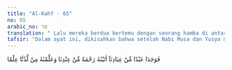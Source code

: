 ```yaml
---
title: "Al-Kahf - 65"
no: 65
arabic_no: ٦٥
translation: " Lalu mereka berdua bertemu dengan seorang hamba di antara hamba-hamba Kami, yang telah Kami berikan rahmat kepadanya dari sisi Kami, dan yang telah Kami ajarkan ilmu kepadanya dari sisi Kami."
tafsir: "Dalam ayat ini, dikisahkan bahwa setelah Nabi Musa dan Yusya menelusuri kembali jalan yang dilalui tadi, mereka sampai pada batu yang pernah dijadikan tempat beristirahat. Di tempat ini, mereka bertemu dengan seseorang yang berselimut kain putih bersih. Orang ini disebut Khidir, sedang nama aslinya adalah Balya bin Mulkan. Ia digelari dengan nama Khidir karena ia duduk di suatu tempat yang putih, sedangkan di belakangnya terdapat tumbuhan menghijau. Keterangan ini didasarkan pada hadis berikut: \n\nDiriwayatkan dari Abu Hurairah bahwa Nabi saw bersabda, \"Dinamakan Khidir karena ia duduk di atas kulit binatang yang putih. Ketika tempat itu bergerak, di belakangnya tampak tumbuhan yang hijau.\" (Riwayat al-Bukhari)\n\nDalam ayat ini, Allah swt juga menyebutkan bahwa Khidir itu ialah orang yang mendapat ilmu langsung dari Allah. Ilmu itu tidak diberikan kepada Nabi Musa, sebagaimana juga Allah telah menganugerahkan ilmu kepada Nabi Musa yang tidak diberikan kepada Khidir.\n\nMenurut Hujjatul Islam al-Gazali, bahwa pada garis besarnya, ada dua cara bagi seseorang untuk mendapatkan ilmu:\n\n1. Proses pengajaran dari manusia, disebut at-ta'lim al-insani, yang dibagi lagi menjadi dua, yaitu:\n\na. Belajar kepada orang lain (di luar dirinya).\n\nb. Belajar sendiri dengan menggunakan kemampuan akal pikiran.\n\n2. Pengajaran yang langsung diberikan Allah kepada seseorang yang disebut at-ta'lim ar-rabbani, yang dibagi menjadi dua juga, yaitu :\n\na. Diberikan dengan cara wahyu, yang ilmunya disebut: 'ilm al-anbiya' (ilmu para nabi) dan ini khusus untuk para nabi.\n\nb. Diberikan dengan cara ilham yang ilmunya disebut 'ilm ladunni (ilmu dari sisi Tuhan). 'Ilm ladunni ini diperoleh dengan cara langsung dari Tuhan tanpa perantara. Kejadiannya dapat diumpamakan seperti sinar dari suatu lampu gaib yang langsung mengenai hati yang suci bersih, kosong lagi lembut. Ilham ini merupakan perhiasan yang diberikan Allah kepada para kekasih-Nya (para wali)."
---
```


فَوَجَدَا عَبْدًا مِّنْ عِبَادِنَآ اٰتَيْنٰهُ رَحْمَةً مِّنْ عِنْدِنَا وَعَلَّمْنٰهُ مِنْ لَّدُنَّا عِلْمًا
